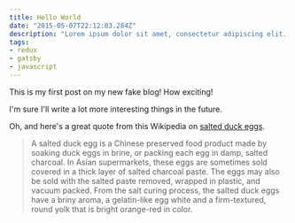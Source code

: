 ```yaml
---
title: Hello World
date: "2015-05-07T22:12:03.284Z"
description: "Lorem ipsum dolor sit amet, consectetur adipiscing elit. Curabitur ullamcorper eleifend justo ut sodales. Suspendisse ultrices tortor sed sollicitudin iaculis. Praesent sagittis purus est, vel aliquam nisi vehicula vitae. Lorem ipsum dolor sit amet, consectetur adipiscing elit. Phasellus porta sed tellus in posuere. Proin et urna et tortor aliquet commodo. Curabitur convallis volutpat lectus sit amet suscipit. Phasellus purus risus, tincidunt eget pulvinar at, pellentesque et metus. Sed placerat eros in lorem pharetra, sit amet efficitur leo efficitur. Maecenas at dolor dolor. Donec eros quam, aliquam eu maximus sed, gravida at massa."
tags:
- redux
- gatsby
- javascript
---
```


This is my first post on my new fake blog! How exciting!

I'm sure I'll write a lot more interesting things in the future.

Oh, and here's a great quote from this Wikipedia on
[salted duck eggs](http://en.wikipedia.org/wiki/Salted_duck_egg).

> A salted duck egg is a Chinese preserved food product made by soaking duck
> eggs in brine, or packing each egg in damp, salted charcoal. In Asian
> supermarkets, these eggs are sometimes sold covered in a thick layer of salted
> charcoal paste. The eggs may also be sold with the salted paste removed,
> wrapped in plastic, and vacuum packed. From the salt curing process, the
> salted duck eggs have a briny aroma, a gelatin-like egg white and a
> firm-textured, round yolk that is bright orange-red in color.
